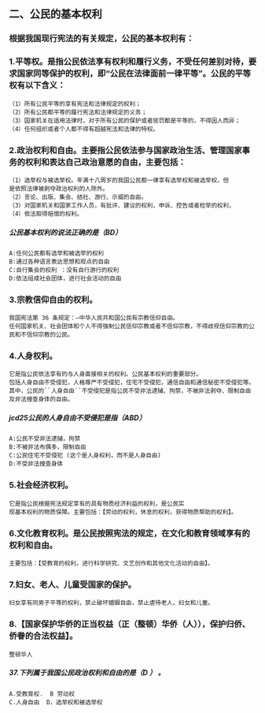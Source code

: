 
## 二、公民的基本权利
### 根据我国现行宪法的有关规定，公民的基本权利有：

### 1.平等权。是指公民依法享有权利和履行义务，不受任何差别对待，要求国家同等保护的权利，即“公民在法律面前一律平等”。公民的平等权有以下含义：
    （1）所有公民平等的享有宪法和法律规定的权利；
    （2）所有公民都平等的履行宪法和法律规定的义务；
    （3）国家机关在适用法律时，对于所有公民的保护或者惩罚都是平等的，不得因人而异；
    （4）任何组织或者个人都不得有超越宪法和法律的特权。
    
### 2.政治权利和自由。主要指公民依法参与国家政治生活、管理国家事务的权利和表达自己政治意愿的自由，主要包括：
    （1）选举权与被选举权。年满十八周岁的我国公民都一律享有选举权和被选举权，但
    是依照法律被剥夺政治权利的人除外。
    （2）言论、出版、集会、结社、游行、示威的自由。
    （3）对国家机关和国家工作人员，有批评、建议的权利，申诉、控告或者检举的权利，
    （4）依法取得赔偿的权利。

##### 公民基本权利的说法正确的是（BD）
    A:任何公民都有选举和被选举的权利
    B:通过各种语言表达思想和观点的自由
    C:自行集会的权利 ：没有自行游行的权利
    D:依法组成社会团体，进行社会活动的自由


### 3.宗教信仰自由的权利。
    我国宪法第 36 条规定：―中华人民共和国公民有宗教信仰自由。
    任何国家机关、社会团体和个人不得强制公民信仰宗教或者不信仰宗教，不得歧视信仰宗教的公民和不信仰宗教的公民。

### 4.人身权利。
    它是指公民依法享有的与人身直接相关的权利。公民基本权利的重要部分。
    包括人身自由不受侵犯，人格尊严不受侵犯，住宅不受侵犯，通信自由和通信秘密不受侵犯等。
    其中，公民的``人身自由``不受侵犯是指公民不受非法逮捕、拘禁，不被非法剥夺、限制自由及非法搜查身体的自由。
    
##### jcd25公民的人身自由不受侵犯是指（ABD）
    A:公民不受非法逮捕，拘禁
    B:不被非法布偶多，限制自由
    C:公民住宅不受侵犯 (这个是人身权利，而不是人身自由)
    D:不受非法搜查身体    
    
### 5.社会经济权利。
    它是指公民根据宪法规定享有的具有物质经济利益的权利，是公民实
    现基本权利的物质保障。主要包括：【劳动的权利，休息的权利，获得物质帮助的权利】。

### 6.文化教育权利。是公民按照宪法的规定，在文化和教育领域享有的权利和自由。
    主要包括：【受教育的权利，进行科学研究、文艺创作和其他文化活动的自由】。
    
### 7.妇女、老人、儿童受国家的保护。
    妇女享有同男子平等的权利，禁止破坏婚姻自由，禁止虐待老人、妇女和儿童。
    
### 8.【国家保护华侨的正当权益（正（整顿）华侨（人）），保护归侨、侨眷的合法权益】。
    整顿华人
    
##### 37.下列属于我国公民政治权利和自由的是（D ） 。
    A.受教育权.  B 劳动权
    C.人身自由  D，选举权和被选举权
